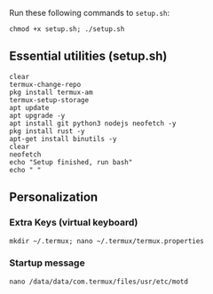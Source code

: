 Run these following commands to `setup.sh`:

```
chmod +x setup.sh; ./setup.sh
```
## Essential utilities (setup.sh)
```
clear
termux-change-repo
pkg install termux-am
termux-setup-storage
apt update
apt upgrade -y
apt install git python3 nodejs neofetch -y
pkg install rust -y
apt-get install binutils -y
clear
neofetch
echo "Setup finished, run bash"
echo " "
```

## Personalization
### Extra Keys (virtual keyboard)
```
mkdir ~/.termux; nano ~/.termux/termux.properties
```
### Startup message
```
nano /data/data/com.termux/files/usr/etc/motd
```
